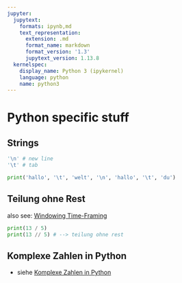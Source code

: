 ```yaml
---
jupyter:
  jupytext:
    formats: ipynb,md
    text_representation:
      extension: .md
      format_name: markdown
      format_version: '1.3'
      jupytext_version: 1.13.8
  kernelspec:
    display_name: Python 3 (ipykernel)
    language: python
    name: python3
---
```


# Python specific stuff


## Strings

```python
'\n' # new line
'\t' # tab

print('hallo', '\t', 'welt', '\n', 'hallo', '\t', 'du')
```

## Teilung ohne Rest

also see: [Windowing Time-Framing](/topics/time_framing.md#Windowing%20Time-Framing)

```python
print(13 / 5)
print(13 // 5) # --> teilung ohne rest
```

## Komplexe Zahlen in Python

- siehe [Komplexe Zahlen in Python](/topics/Mathematik-Grundlagen.md#Komplexe%20Zahlen%20in%20Python)